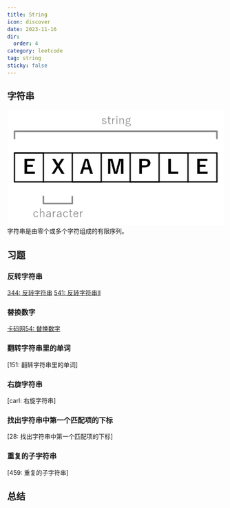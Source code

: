 ```yaml
---
title: String
icon: discover
date: 2023-11-16
dir:
  order: 4
category: leetcode
tag: string
sticky: false
---
```


## 字符串
![string](../../../../../assets/leetcode/string.png)
字符串是由零个或多个字符组成的有限序列。

## 习题
### 反转字符串
[344: 反转字符串](344_reverse_string.md)
[541: 反转字符串II](541_reverse_string_ii.md)

### 替换数字
[卡码网54: 替换数字](kamacoder_54_replace_numbers.md)

### 翻转字符串里的单词
[151: 翻转字符串里的单词]

### 右旋字符串
[carl: 右旋字符串]

### 找出字符串中第一个匹配项的下标
[28: 找出字符串中第一个匹配项的下标]

### 重复的子字符串
[459: 重复的子字符串]

## 总结
